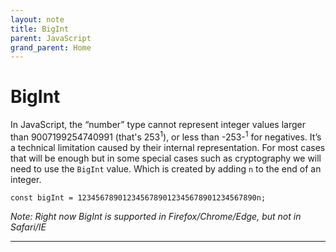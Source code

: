 ```yaml
---
layout: note
title: BigInt
parent: JavaScript
grand_parent: Home
---
```


# BigInt

In JavaScript, the “number” type cannot represent integer values larger than 9007199254740991 (that's 253<sup>1</sup>), or less than -253-<sup>1</sup> for negatives. It’s a technical limitation caused by their internal representation. For most cases that will be enough but in some special cases such as cryptography we will need to use the `BigInt` value. Which is created by adding `n` to the end of an integer.

`const bigInt = 1234567890123456789012345678901234567890n;`

_Note: Right now BigInt is supported in Firefox/Chrome/Edge, but not in Safari/IE_

---
